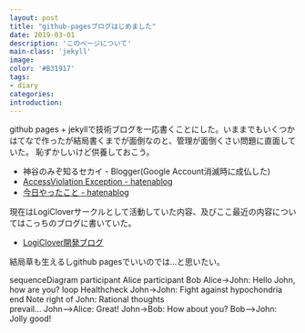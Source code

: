 ```yaml
---
layout: post
title: "github-pagesブログはじめました"
date: 2019-03-01
description: 'このページについて'
main-class: 'jekyll'
image: 
color: '#B31917'
tags:
- diary
categories:
introduction: 
---
```


github pages + jekyllで技術ブログを一応書くことにした。いままでもいくつかはてなで作ったが結局書くまでが面倒なのと、管理が面倒くさい問題に直面していた。
恥ずかしいけど供養しておこう。

* 神谷のみぞ知るセカイ - Blogger(Google Account消滅時に成仏した)
* [AccessViolation Exception - hatenablog](http://kamiya.hatenadiary.jp/)
* [今日やったこと - hatenablog](http://tohkaf.hatenablog.jp/)

現在はLogiCloverサークルとして活動していた内容、及びここ最近の内容についてはこっちのブログに書いていた。

* [LogiClover開発ブログ](http://logiclover.hatenablog.jp/)

結局草も生えるしgithub pagesでいいのでは...と思いたい。

<div class="mermaid">
sequenceDiagram
    participant Alice
    participant Bob
    Alice->John: Hello John, how are you?
    loop Healthcheck
        John->John: Fight against hypochondria
    end
    Note right of John: Rational thoughts <br/>prevail...
    John-->Alice: Great!
    John->Bob: How about you?
    Bob-->John: Jolly good!
</div>